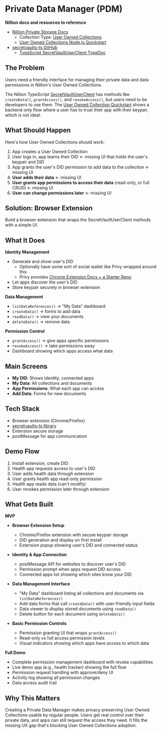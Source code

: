 # Private Data Manager (PDM)

**Nillion docs and resources to reference**

- [Nillion Private Storage Docs](https://docs.nillion.com/build/private-storage/overview)
    - Collection Type: [User Owned Collections](https://docs.nillion.com/build/private-storage/overview#collection-types)
    - [User Owned Collections Node.js Quickstart](https://docs.nillion.com/build/private-storage/quickstart)
- [secretvaults-ts GitHub](https://github.com/NillionNetwork/secretvaults-ts)
    - [TypeScript SecretVaultUserClient TypeDoc](https://nillion.pub/secretvaults-ts/classes/SecretVaultUserClient.html)

## The Problem

Users need a friendly interface for managing their private data and data permissions in Nillion's User Owned Collections.

The Nillion TypeScript [SecretVaultUserClient](https://docs.nillion.com/build/private-storage/secretvaults) has methods like `createData()`, `grantAccess()`, and `revokeAccess()`, but users need to be developers to use them. The [User Owned Collection Quickstart](https://docs.nillion.com/build/private-storage/quickstart) shows a backend only flow where a user has to trust their app with their keypair, which is not ideal.

## What Should Happen

Here's how User Owned Collections should work:

1. App creates a User Owned Collection
2. User logs in, app learns their DID ← missing UI that holds the user's keypair and DID
3. App grants the user's DID permission to add data to the collection ← missing UI 
4. **User adds their data** ← missing UI
5. **User grants app permissions to access their data** (read-only, or full CRUD) ← missing UI
6. **User can change permissions later** ← missing UI

## Solution: Browser Extension

Build a browser extension that wraps the SecretVaultUserClient methods with a simple UI.

## What It Does

**Identity Management**

- Generate and show user's DID
    - Optionally have some sort of social wallet like Privy wrapped around this
    - Privy provides [Chrome Extension Docs + a Starter Repo](https://docs.privy.io/recipes/react/chrome-extension#content-security-policy-guidelines)
- Let apps discover the user's DID
- Store keypair securely in browser extension

**Data Management**

- `listDataReferences()` → "My Data" dashboard
- `createData()` → forms to add data
- `readData()` → view your documents
- `deleteData()` → remove data

**Permission Control**

- `grantAccess()` → give apps specific permissions
- `revokeAccess()` → take permissions away
- Dashboard showing which apps access what data

## Main Screens

- **My DID**: Shows identity, connected apps
- **My Data**: All collections and documents
- **App Permissions**: What each app can access
- **Add Data**: Forms for new documents

## Tech Stack

- Browser extension (Chrome/Firefox)
- [secretvaults-ts library](https://github.com/NillionNetwork/secretvaults-ts)
- Extension secure storage
- postMessage for app communication

## Demo Flow

1. Install extension, create DID
2. Health app requests access to user's DID
3. User adds health data through extension
4. User grants health app read-only permission
5. Health app reads data (can't modify)
6. User revokes permission later through extension

## What Gets Built

**MVP**

- **Browser Extension Setup**
  - Chrome/Firefox extension with secure keypair storage
  - DID generation and display on first install
  - Extension popup showing user's DID and connected status

- **Identity & App Connection**
  - postMessage API for websites to discover user's DID
  - Permission prompt when apps request DID access
  - Connected apps list showing which sites know your DID

- **Data Management Interface**
  - "My Data" dashboard listing all collections and documents via `listDataReferences()`
  - Add data forms that call `createData()` with user-friendly input fields
  - Data viewer to display stored documents using `readData()`
  - Delete button for each document using `deleteData()`

- **Basic Permission Controls**
  - Permission granting UI that wraps `grantAccess()`
  - Read-only vs full access permission levels
  - Visual indicators showing which apps have access to which data

**Full Demo**

- Complete permission management dashboard with revoke capabilities
- Live demo app (e.g., health tracker) showing the full flow
- Permission request handling with approve/deny UI
- Activity log showing all permission changes
- Data access audit trail

## Why This Matters

Creating a Private Data Manager makes privacy preserving User Owned Collections usable by regular people. Users get real control over their private data, and apps can still request the access they need. It fills the missing UX gap that's blocking User Owned Collections adoption.